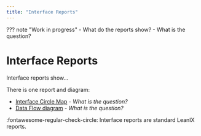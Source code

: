```yaml
---
title: "Interface Reports"
---
```


??? note "Work in progress"
    - What do the reports show?
    - What is the question?

# Interface Reports

Interface reports show...

There is one report and diagram:

- [Interface Circle Map](interface-circle-map-report.md) - *What is the question?*
- [Data Flow diagram](data-flow-diagram.md) - *What is the question?*

:fontawesome-regular-check-circle: Interface reports are standard LeanIX reports.
